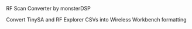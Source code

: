 RF Scan Converter by monsterDSP

Convert TinySA and RF Explorer CSVs into Wireless Workbench formatting